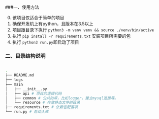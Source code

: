 ###一、使用方法

0. 该项目仅适合于简单的项目
1. 确保开发机上有python，且版本在3.5以上
2. 项目跟目录下执行 ```python3 -m venv venv && source ./venv/bin/active```
3. 执行 ```pip install -r requirements.txt``` 安装项目所需要的包
4. 执行 ``` python3 run.py ```即启动了项目


### 二、目录结构说明
 ```bash

.
├── README.md
├── logs
├── main
│   ├── __init__.py
│   ├── api # 项目的逻辑代码
│   ├── common # 公共的库，比如logger，建立mysql连接等。
│   └── resource # 存放静态文件的目录
├── requirements.txt # 依赖包配置项
└── run.py # 启动入库

```
